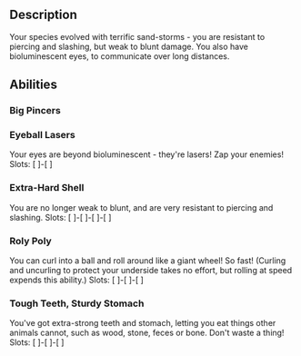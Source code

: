 ## Description
Your species evolved with terrific sand-storms - you are resistant to piercing
and slashing, but weak to blunt damage. You also have bioluminescent eyes,
to communicate over long distances.

## Abilities
### Big Pincers

### Eyeball Lasers
Your eyes are beyond bioluminescent - they're lasers! Zap your enemies!
Slots: [ ]-[ ]

### Extra-Hard Shell
You are no longer weak to blunt, and are very resistant to piercing and slashing.
Slots: [ ]-[ ]-[ ]-[ ]

### Roly Poly
You can curl into a ball and roll around like a giant wheel! So fast!
(Curling and uncurling to protect your underside takes no effort, but
rolling at speed expends this ability.)
Slots: [ ]-[ ]-[ ]

### Tough Teeth, Sturdy Stomach
You've got extra-strong teeth and stomach, letting you eat things other animals
cannot, such as wood, stone, feces or bone. Don't waste a thing!
Slots: [ ]-[ ]-[ ]
